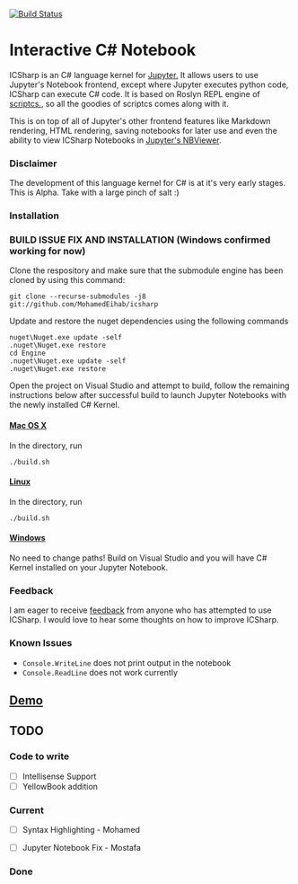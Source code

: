 [![Build Status](https://travis-ci.org/zabirauf/icsharp.svg)](https://travis-ci.org/zabirauf/icsharp)

# Interactive C# Notebook
ICSharp is an C# language kernel for [Jupyter.](http://jupyter.org) It allows users
to use Jupyter's Notebook frontend, except where Jupyter executes python code, ICSharp
can execute C# code. It is based on Roslyn REPL engine of [scriptcs.](http://scriptcs.net/),
so all the goodies of scriptcs comes along with it.

This is on top of all of Jupyter's other frontend features like Markdown rendering,
HTML rendering, saving notebooks for later use and even the ability to view ICSharp
Notebooks in [Jupyter's NBViewer](http://nbviewer.jupyter.org/).

### Disclaimer
The development of this language kernel for C# is at it's very early stages.
This is Alpha. Take with a large pinch of salt :)

### Installation

### BUILD ISSUE FIX AND INSTALLATION (Windows confirmed working for now)
Clone the respository and make sure that the submodule engine has been cloned by using this command:

`git clone --recurse-submodules -j8 git://github.com/MohamedEihab/icsharp`
  
Update and restore the nuget dependencies using the following commands

```
nuget\Nuget.exe update -self
.nuget\Nuget.exe restore
cd Engine
.nuget\Nuget.exe update -self
.nuget\Nuget.exe restore
```

Open the project on Visual Studio and attempt to build, follow the remaining instructions below after successful build to launch Jupyter Notebooks with the newly installed C# Kernel.

#### [Mac OS X](https://github.com/zabirauf/icsharp/wiki/Install-on-Mac-OS-X)
In the directory, run
```
./build.sh
```

#### [Linux](https://github.com/zabirauf/icsharp/wiki/Install-on-Unix-(Debian-7.8))
In the directory, run
```
./build.sh
```

#### [Windows](https://github.com/zabirauf/icsharp/wiki/Installation)
No need to change paths! Build on Visual Studio and you will have C# Kernel installed on your Jupyter Notebook.

### Feedback
I am eager to receive [feedback](mailto:zabirauf@gmail.com) from anyone who has attempted to use ICSharp. I would love to hear
some thoughts on how to improve ICSharp.

### Known Issues
* `Console.WriteLine` does not print output in the notebook
* `Console.ReadLine` does not work currently

## [Demo](http://nbviewer.jupyter.org/urls/gist.githubusercontent.com/zabirauf/a0d4aa22b383afaa1e23/raw/65e539dc98b2cf3e38cc26faf3575e50f4ac9108/iCSharp%20Sample.ipynb)

## TODO

### Code to write

- [ ] Intellisense Support
- [ ] YellowBook addition

### Current
- [ ] Syntax Highlighting - Mohamed
- [ ] Jupyter Notebook Fix - Mostafa


### Done

